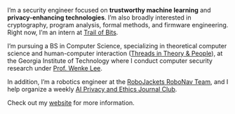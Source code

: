 I’m a security engineer focused on **trustworthy machine learning** and **privacy-enhancing technologies**. 
I’m also broadly interested in cryptography, program analysis, formal methods, and firmware engineering. 
Right now, I’m an intern at [Trail of Bits](https://www.trailofbits.com/).

I’m pursuing a BS in Computer Science, specializing in theoretical computer science and human-computer interaction ([Threads in Theory & People](https://www.cc.gatech.edu/academics/degree-programs/bachelors/computer-science/threads)), at the Georgia Institute of Technology where I conduct computer security research under [Prof. Wenke Lee](https://wenke.gtisc.gatech.edu/). 

In addition, I’m a robotics engineer at the [RoboJackets RoboNav Team](https://robojackets.org/teams/robonav/), and I help organize a weekly [AI Privacy and Ethics Journal Club](https://aivillage.org/hacker-journal-club). 

Check out my [website](https://sshussain.me/) for more information.

<!--
**suhacker1/suhacker1** is a ✨ _special_ ✨ repository because its `README.md` (this file) appears on your GitHub profile.

Here are some ideas to get you started:

- 🔭 I’m currently working on ...
- 🌱 I’m currently learning ...
- 👯 I’m looking to collaborate on ...
- 🤔 I’m looking for help with ...
- 💬 Ask me about ...
- 📫 How to reach me: ...
- 😄 Pronouns: ...
- ⚡ Fun fact: ...
-->
